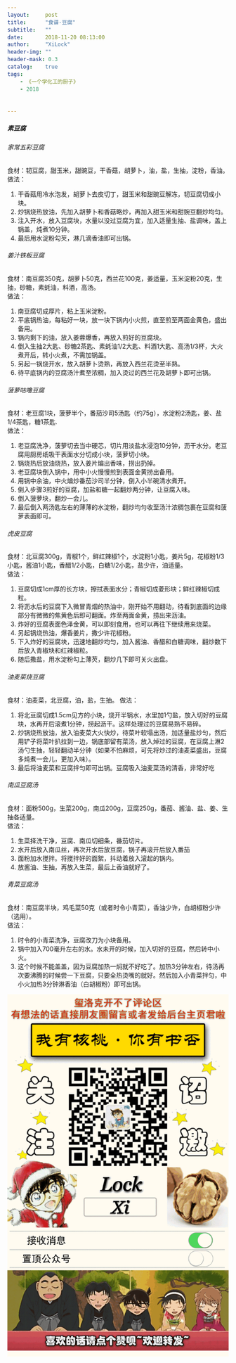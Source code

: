 ```yaml
---
layout:     post
title:      "食谱·豆腐"
subtitle:   ""
date:       2018-11-20 08:13:00
author:     "XiLock"
header-img: ""
header-mask: 0.3
catalog:    true
tags:
    - 《一个学化工的厨子》
    - 2018


---
```

##### 素豆腐
###### 家常五彩豆腐
食材：韧豆腐，甜玉米，甜豌豆，干香菇，胡萝卜，油，盐，生抽，淀粉，香油。  
做法：  
1. 干香菇用冷水泡发，胡萝卜去皮切丁，甜玉米和甜豌豆解冻，韧豆腐切成小块。
2. 炒锅烧热放油，先加入胡萝卜和香菇略炒，再加入甜玉米和甜豌豆翻炒均匀。
3. 注入开水，放入豆腐块，水量以没过豆腐为宜，加入适量生抽、盐调味，盖上锅盖，炖煮10分钟。
4. 最后用水淀粉勾芡，淋几滴香油即可出锅。

###### 姜汁铁板豆腐
食材：南豆腐350克，胡萝卜50克，西兰花100克，姜适量，玉米淀粉20克，生抽，砂糖，素蚝油，料酒，高汤。  
做法：  
1. 南豆腐切成厚片，粘上玉米淀粉。
2. 平底锅热油，每粘好一块，放一块下锅内小火煎，直至煎至两面金黄色，盛出备用。
3. 锅内剩下的油，放入姜蓉爆香，再放入煎好的豆腐块。
4. 倒入生抽2大匙、砂糖2茶匙、素蚝油1/2大匙、料酒1大匙、高汤1/3杯，大火煮开后，转小火煮，不需加锅盖。
5. 另起一锅烧开水，放入胡萝卜烫熟，再放入西兰花烫至半熟。
6. 待平底锅内的豆腐汤汁煮至浓稠，加入烫过的西兰花及胡萝卜即可出锅。

###### 菠萝咕噜豆腐
食材：老豆腐1块，菠萝半个，番茄沙司5汤匙（约75g），水淀粉2汤匙，姜、盐1/4茶匙，糖1茶匙.  
做法：  
1. 老豆腐洗净，菠萝切去当中硬芯，切片用淡盐水浸泡10分钟，沥干水分。老豆腐用厨房纸吸干表面水分切成小块，菠萝切小块。
2. 锅烧热后放油烧热，放入姜片煸出香味，捞出扔掉。
3. 老豆腐块倒入锅中，用中小火慢慢煎到表面金黄捞出备用。
4. 用锅中余油，中火煸炒番茄沙司半分钟，倒入小半碗清水煮开。
5. 倒入步骤3煎好的豆腐，加盐和糖一起翻炒两分钟，让豆腐入味。
6. 倒入菠萝块，翻炒一会儿。
7. 最后倒入两汤匙左右的薄薄的水淀粉，翻炒均匀收至汤汁浓稠包裹在豆腐和菠萝表面即可。

###### 虎皮豆腐
食材：北豆腐300g，青椒1个，鲜红辣椒1个，水淀粉1小匙，姜片5g，花椒粉1/3小匙，酱油1小匙，香醋1/2小匙，白糖1/2小匙，盐少许，油适量。  
做法：  
1. 豆腐切成1cm厚的长方块，擦拭表面水分；青椒切成菱形块；鲜红辣椒切成粒。
2. 将沥水后的豆腐下入微冒青烟的热油中，刚开始不用翻动，待看到底面的边缘部分有微微的焦黄色后即可翻面。炸至两面金黄，捞出来沥油。
3. 炸好的豆腐表面色泽金黄，可以即刻食用，也可以再往下继续用来烧菜。
4. 另起锅烧热油，爆香姜片，撒少许花椒粉。
5. 下入炸好的豆腐块，迅速地翻炒均匀，加入酱油、香醋和白糖调味，翻炒数下后放入青椒块和红辣椒粒。
6. 随后撒盐，用水淀粉勾上薄芡，翻炒几下即可关火出盘。

###### 油麦菜烧豆腐
食材：油麦菜，北豆腐，油，盐，生抽。
做法：  
1. 将北豆腐切成1.5cm见方的小块，烧开半锅水，水里加1勺盐，放入切好的豆腐块，水再开后滚煮1分钟，捞起沥干。这样处理过的豆腐易熟不易碎。
2. 炒锅烧热放油，放入油麦菜大火快炒，待菜叶软塌出汤，加适量盐炒匀，然后用铲子将菜叶扒拉到一边，锅底部留有菜汤，放入焯过的豆腐，在豆腐上淋2汤勺生抽，轻轻翻动半分钟（如果不怕麻烦，可先将炒过的油麦菜盛出，豆腐多炖煮一会儿，更加入味）。
3. 最后将油麦菜和豆腐拌匀即可出锅。豆腐吸入油麦菜汤的清香，非常好吃

###### 南瓜豆腐汤
食材：面粉500g，生菜200g，南瓜200g，豆腐250g，番茄、酱油、盐、姜、生抽各适量。  
做法：  
1. 生菜择洗干净，豆腐、南瓜切细条，番茄切片。
2. 水开后放入南瓜丝，再次开水后放豆腐，锅子再滚开后放入番茄
3. 面粉加水搅拌。将搅拌好的面絮，抖动着放入滚起的锅内。
4. 放酱油、生抽，再放入生菜，最后上香油就好了。

###### 青菜豆腐汤
食材：南豆腐半块，鸡毛菜50克（或者时令小青菜），香油少许，白胡椒粉少许（选用）。  
做法：  
1. 时令的小青菜洗净，豆腐改刀为小块备用。
2. 锅中加入700毫升左右的水。水未开的时候，加入切好的豆腐，然后转中小火。
3. 这个时候不能盖盖，因为豆腐加热一焖就不好吃了。加热3分钟左右，待汤再次要沸腾的时候尝一下豆腐，只要全热烫嘴的就好。然后加入小青菜拌匀，中小火加热3分钟淋香油（白胡椒粉）即可出锅。


![](/img/wc-tail.GIF)
